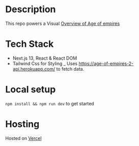 # Description

This repo powers a Visual [Overview of Age of empires](https://aoe-explorer.vercel.app/)

# Tech Stack

-   Next.js 13, React & React DOM
-   Tailwind Css for Styling
_   Uses https://age-of-empires-2-api.herokuapp.com/ to fetch data.


# Local setup

`npm install && npm run dev` to get started

# Hosting

Hosted on [Vercel](https://vercel.com/)
